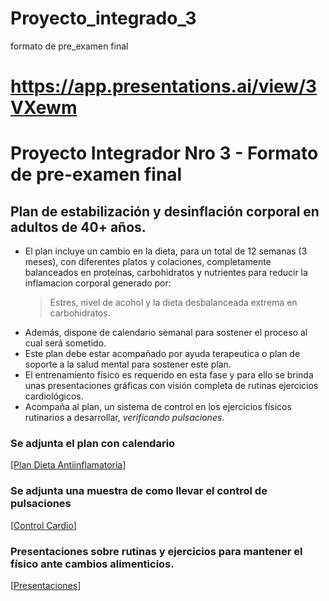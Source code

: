 # Proyecto_integrado_3
 formato de pre_examen final 
# https://app.presentations.ai/view/3VXewm
# Proyecto Integrador Nro 3 - Formato de pre-examen final

## Plan de estabilización y desinflación corporal en adultos de 40+ años.

* El plan incluye un cambio en la dieta, para un total de 12 semanas (3 meses), con diferentes platos y colaciones, completamente balanceados en proteínas, carbohidratos y nutrientes para reducir la inflamacion corporal generado por:
  > Estres, nivel de acohol y la dieta desbalanceada extrema en carbohidratos.
* Además, dispone de calendario semanal para sostener el proceso al cual será sometido.
* Este plan debe estar acompañado por ayuda terapeutica o plan de soporte a la salud mental para sostener este plan.
* El entrenamiento físico es requerido en esta fase y para ello se brinda unas presentaciones gráficas con visión completa de rutinas ejercicios cardiológicos.
* Acompaña al plan, un sistema de control en los ejercicios físicos rutinarios a desarrollar, _verificando pulsaciones_.

### Se adjunta el plan  con calendario
[[Plan Dieta Antiinflamatoria](https://docs.google.com/document/d/1HyTUS4yT5oIa4leDea3-8sDAY8UTIjIXd_e37JgjiSo/edit?tab=t.qsrubme4ogul)]

### Se adjunta una muestra de como llevar el control de pulsaciones
[[Control Cardio](]https://docs.google.com/spreadsheets/d/1TIafzxbpXHnq0r8SrKetLh6o_bEpkWHdGVtNOaieEx8/edit?gid=0#gid=0)]
### Presentaciones sobre rutinas y ejercicios para mantener el físico ante cambios alimenticios.
[[Presentaciones](https://app.presentations.ai/view/3VXewm)]
# 
